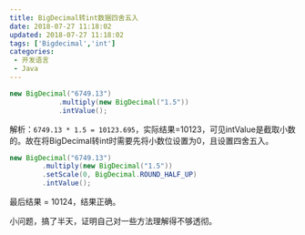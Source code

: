 ```yaml
---
title: BigDecimal转int数据四舍五入
date: 2018-07-27 11:18:02
updated: 2018-07-27 11:18:02
tags: ['Bigdecimal','int']
categories: 
 - 开发语言
 - Java
---
```



```java
new BigDecimal("6749.13")
            .multiply(new BigDecimal("1.5"))
            .intValue();
```

解析：`6749.13 * 1.5 = 10123.695`，实际结果=10123，可见intValue是截取小数的。故在将BigDecimal转int时需要先将小数位设置为0，且设置四舍五入。

```java
new BigDecimal("6749.13")
        .multiply(new BigDecimal("1.5"))
        .setScale(0, BigDecimal.ROUND_HALF_UP)
        .intValue();
```

最后结果 = 10124，结果正确。

小问题，搞了半天，证明自己对一些方法理解得不够透彻。
